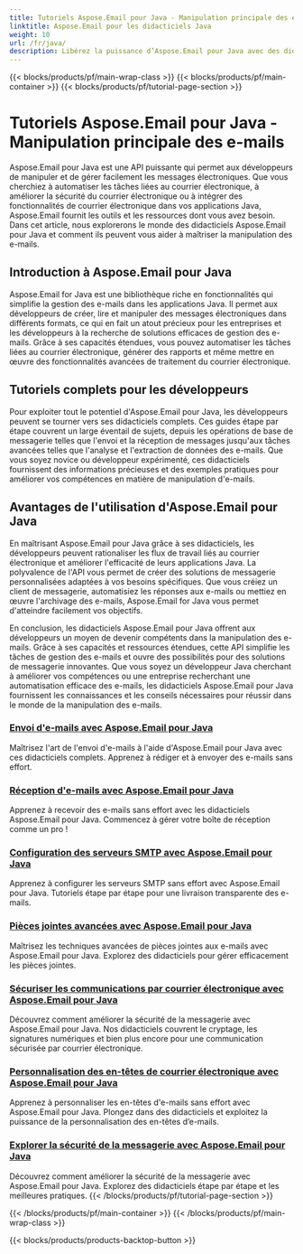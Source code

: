 ```yaml
---
title: Tutoriels Aspose.Email pour Java - Manipulation principale des e-mails
linktitle: Aspose.Email pour les didacticiels Java
weight: 10
url: /fr/java/
description: Libérez la puissance d’Aspose.Email pour Java avec des didacticiels complets. Apprenez la manipulation, la gestion des e-mails et bien plus encore.
---
```


{{< blocks/products/pf/main-wrap-class >}}
{{< blocks/products/pf/main-container >}}
{{< blocks/products/pf/tutorial-page-section >}}

# Tutoriels Aspose.Email pour Java - Manipulation principale des e-mails


Aspose.Email pour Java est une API puissante qui permet aux développeurs de manipuler et de gérer facilement les messages électroniques. Que vous cherchiez à automatiser les tâches liées au courrier électronique, à améliorer la sécurité du courrier électronique ou à intégrer des fonctionnalités de courrier électronique dans vos applications Java, Aspose.Email fournit les outils et les ressources dont vous avez besoin. Dans cet article, nous explorerons le monde des didacticiels Aspose.Email pour Java et comment ils peuvent vous aider à maîtriser la manipulation des e-mails.

## Introduction à Aspose.Email pour Java

Aspose.Email for Java est une bibliothèque riche en fonctionnalités qui simplifie la gestion des e-mails dans les applications Java. Il permet aux développeurs de créer, lire et manipuler des messages électroniques dans différents formats, ce qui en fait un atout précieux pour les entreprises et les développeurs à la recherche de solutions efficaces de gestion des e-mails. Grâce à ses capacités étendues, vous pouvez automatiser les tâches liées au courrier électronique, générer des rapports et même mettre en œuvre des fonctionnalités avancées de traitement du courrier électronique.

## Tutoriels complets pour les développeurs

Pour exploiter tout le potentiel d'Aspose.Email pour Java, les développeurs peuvent se tourner vers ses didacticiels complets. Ces guides étape par étape couvrent un large éventail de sujets, depuis les opérations de base de messagerie telles que l'envoi et la réception de messages jusqu'aux tâches avancées telles que l'analyse et l'extraction de données des e-mails. Que vous soyez novice ou développeur expérimenté, ces didacticiels fournissent des informations précieuses et des exemples pratiques pour améliorer vos compétences en matière de manipulation d'e-mails.

## Avantages de l'utilisation d'Aspose.Email pour Java

En maîtrisant Aspose.Email pour Java grâce à ses didacticiels, les développeurs peuvent rationaliser les flux de travail liés au courrier électronique et améliorer l'efficacité de leurs applications Java. La polyvalence de l'API vous permet de créer des solutions de messagerie personnalisées adaptées à vos besoins spécifiques. Que vous créiez un client de messagerie, automatisiez les réponses aux e-mails ou mettiez en œuvre l'archivage des e-mails, Aspose.Email for Java vous permet d'atteindre facilement vos objectifs.

En conclusion, les didacticiels Aspose.Email pour Java offrent aux développeurs un moyen de devenir compétents dans la manipulation des e-mails. Grâce à ses capacités et ressources étendues, cette API simplifie les tâches de gestion des e-mails et ouvre des possibilités pour des solutions de messagerie innovantes. Que vous soyez un développeur Java cherchant à améliorer vos compétences ou une entreprise recherchant une automatisation efficace des e-mails, les didacticiels Aspose.Email pour Java fournissent les connaissances et les conseils nécessaires pour réussir dans le monde de la manipulation des e-mails.

### [Envoi d'e-mails avec Aspose.Email pour Java](./sending-emails/)
Maîtrisez l'art de l'envoi d'e-mails à l'aide d'Aspose.Email pour Java avec ces didacticiels complets. Apprenez à rédiger et à envoyer des e-mails sans effort.
### [Réception d'e-mails avec Aspose.Email pour Java](./receiving-emails/)
Apprenez à recevoir des e-mails sans effort avec les didacticiels Aspose.Email pour Java. Commencez à gérer votre boîte de réception comme un pro !
### [Configuration des serveurs SMTP avec Aspose.Email pour Java](./configuring-smtp-servers/)
Apprenez à configurer les serveurs SMTP sans effort avec Aspose.Email pour Java. Tutoriels étape par étape pour une livraison transparente des e-mails.
### [Pièces jointes avancées avec Aspose.Email pour Java](./advanced-email-attachments/)
Maîtrisez les techniques avancées de pièces jointes aux e-mails avec Aspose.Email pour Java. Explorez des didacticiels pour gérer efficacement les pièces jointes.
### [Sécuriser les communications par courrier électronique avec Aspose.Email pour Java](./securing-email-communications/)
Découvrez comment améliorer la sécurité de la messagerie avec Aspose.Email pour Java. Nos didacticiels couvrent le cryptage, les signatures numériques et bien plus encore pour une communication sécurisée par courrier électronique.
### [Personnalisation des en-têtes de courrier électronique avec Aspose.Email pour Java](./customizing-email-headers/)
Apprenez à personnaliser les en-têtes d'e-mails sans effort avec Aspose.Email pour Java. Plongez dans des didacticiels et exploitez la puissance de la personnalisation des en-têtes d’e-mails.
### [Explorer la sécurité de la messagerie avec Aspose.Email pour Java](./exploring-email-security/)
Découvrez comment améliorer la sécurité de la messagerie avec Aspose.Email pour Java. Explorez des didacticiels étape par étape et les meilleures pratiques.
{{< /blocks/products/pf/tutorial-page-section >}}

{{< /blocks/products/pf/main-container >}}
{{< /blocks/products/pf/main-wrap-class >}}

{{< blocks/products/products-backtop-button >}}
